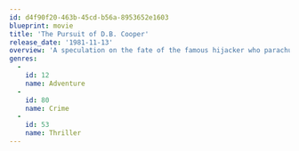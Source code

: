 ```yaml
---
id: d4f90f20-463b-45cd-b56a-8953652e1603
blueprint: movie
title: 'The Pursuit of D.B. Cooper'
release_date: '1981-11-13'
overview: 'A speculation on the fate of the famous hijacker who parachuted with his ransom and disappeared in the mountains. Has Cooper succeeded in following a meticulous plan to disappear into anonymity despite the best efforts of a dogged cop?'
genres:
  -
    id: 12
    name: Adventure
  -
    id: 80
    name: Crime
  -
    id: 53
    name: Thriller
---
```

